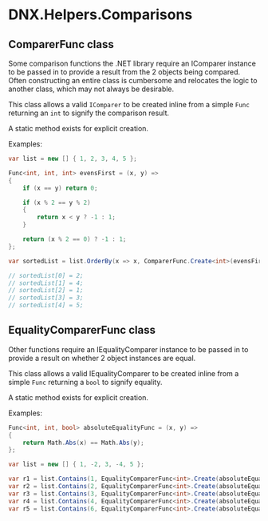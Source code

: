 ﻿# DNX.Helpers.Comparisons

## ComparerFunc class

Some comparison functions the .NET library require an IComparer instance to be passed in to provide a result from the 2 objects being compared. Often constructing an entire class is cumbersome and relocates the logic to another class, which may not always be desirable.

This class allows a valid `IComparer` to be created inline from a simple `Func` returning an `int` to signify the comparison result.

A static method exists for explicit creation.

Examples:

```csharp
var list = new [] { 1, 2, 3, 4, 5 };

Func<int, int, int> evensFirst = (x, y) =>
{
    if (x == y) return 0;

    if (x % 2 == y % 2)
    {
        return x < y ? -1 : 1;
    }

    return (x % 2 == 0) ? -1 : 1;
};

var sortedList = list.OrderBy(x => x, ComparerFunc.Create<int>(evensFirst));

// sortedList[0] = 2;
// sortedList[1] = 4;
// sortedList[2] = 1;
// sortedList[3] = 3;
// sortedList[4] = 5;
```

## EqualityComparerFunc class

Other functions require an IEqualityComparer instance to be passed in to provide a result on whether 2 object instances are equal.

This class allows a valid IEqualityComparer to be created inline from a simple `Func` returning a `bool` to signify equality.

A static method exists for explicit creation.

Examples:

```csharp
Func<int, int, bool> absoluteEqualityFunc = (x, y) =>
{
    return Math.Abs(x) == Math.Abs(y);
};

var list = new [] { 1, -2, 3, -4, 5 };

var r1 = list.Contains(1, EqualityComparerFunc<int>.Create(absoluteEqualityFunc)); // True
var r2 = list.Contains(2, EqualityComparerFunc<int>.Create(absoluteEqualityFunc)); // True
var r3 = list.Contains(3, EqualityComparerFunc<int>.Create(absoluteEqualityFunc)); // True
var r4 = list.Contains(4, EqualityComparerFunc<int>.Create(absoluteEqualityFunc)); // True
var r5 = list.Contains(6, EqualityComparerFunc<int>.Create(absoluteEqualityFunc)); // False
```

